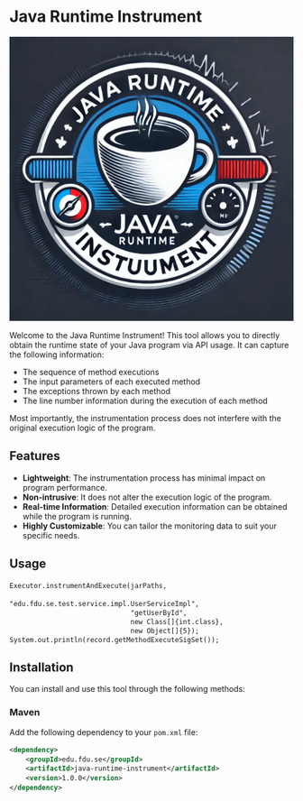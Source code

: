 #  Java Runtime Instrument

![Logo](./assets/logo.svg "Tool Logo")

Welcome to the Java Runtime Instrument! This tool allows you to directly obtain the runtime state of your Java program via API usage. 
It can capture the following information:

- The sequence of method executions
- The input parameters of each executed method
- The exceptions thrown by each method
- The line number information during the execution of each method

Most importantly, the instrumentation process does not interfere with the original execution logic of the program.

## Features

- **Lightweight**: The instrumentation process has minimal impact on program performance.
- **Non-intrusive**: It does not alter the execution logic of the program.
- **Real-time Information**: Detailed execution information can be obtained while the program is running.
- **Highly Customizable**: You can tailor the monitoring data to suit your specific needs.

## Usage
```
Executor.instrumentAndExecute(jarPaths, 
                              "edu.fdu.se.test.service.impl.UserServiceImpl", 
                              "getUserById", 
                              new Class[]{int.class}, 
                              new Object[]{5});
System.out.println(record.getMethodExecuteSigSet());
```

## Installation

You can install and use this tool through the following methods:

### Maven

Add the following dependency to your `pom.xml` file:

```xml
<dependency>
    <groupId>edu.fdu.se</groupId>
    <artifactId>java-runtime-instrument</artifactId>
    <version>1.0.0</version>
</dependency>
```